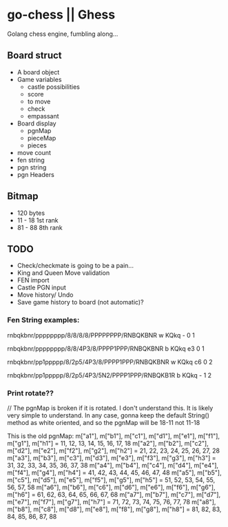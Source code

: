 # go-chess || Ghess
Golang chess engine, fumbling along...

## Board struct
- A board object
- Game variables
  * castle possibilities
  * score
  * to move
  * check
  * empassant
- Board display
  * pgnMap
  * pieceMap
  * pieces
- move count
- fen string
- pgn string
- pgn Headers

## Bitmap
- 120 bytes
- 11 - 18 1st rank
- 81 - 88 8th rank

## TODO
- Check/checkmate is going to be a pain...
- King and Queen Move validation
- FEN import
- Castle PGN input
- Move history/ Undo
- Save game history to board (not automatic)?

### Fen String examples:

rnbqkbnr/pppppppp/8/8/8/8/PPPPPPPP/RNBQKBNR w KQkq - 0 1

rnbqkbnr/pppppppp/8/8/4P3/8/PPPP1PPP/RNBQKBNR b KQkq e3 0 1

rnbqkbnr/pp1ppppp/8/2p5/4P3/8/PPPP1PPP/RNBQKBNR w KQkq c6 0 2

rnbqkbnr/pp1ppppp/8/2p5/4P3/5N2/PPPP1PPP/RNBQKB1R b KQkq - 1 2

### Print rotate??
// The pgnMap is broken if it is rotated. I don't understand this. It is likely very simple to understand. In any case, gonna keep the default String() method as white oriented, and so the pgnMap will be 18-11 not 11-18

This is the old pgnMap:
	m["a1"], m["b1"], m["c1"], m["d1"], m["e1"], m["f1"], m["g1"], m["h1"] = 11, 12, 13, 14, 15, 16, 17, 18
	m["a2"], m["b2"], m["c2"], m["d2"], m["e2"], m["f2"], m["g2"], m["h2"] = 21, 22, 23, 24, 25, 26, 27, 28
	m["a3"], m["b3"], m["c3"], m["d3"], m["e3"], m["f3"], m["g3"], m["h3"] = 31, 32, 33, 34, 35, 36, 37, 38
	m["a4"], m["b4"], m["c4"], m["d4"], m["e4"], m["f4"], m["g4"], m["h4"] = 41, 42, 43, 44, 45, 46, 47, 48
	m["a5"], m["b5"], m["c5"], m["d5"], m["e5"], m["f5"], m["g5"], m["h5"] = 51, 52, 53, 54, 55, 56, 57, 58
	m["a6"], m["b6"], m["c6"], m["d6"], m["e6"], m["f6"], m["g6"], m["h6"] = 61, 62, 63, 64, 65, 66, 67, 68
	m["a7"], m["b7"], m["c7"], m["d7"], m["e7"], m["f7"], m["g7"], m["h7"] = 71, 72, 73, 74, 75, 76, 77, 78
	m["a8"], m["b8"], m["c8"], m["d8"], m["e8"], m["f8"], m["g8"], m["h8"] = 81, 82, 83, 84, 85, 86, 87, 88
